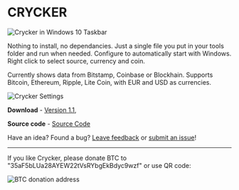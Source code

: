# CRYCKER

![Crycker in Windows 10 Taskbar](https://vidmar.net/img/projects/crycker-taskbar.png)

Nothing to install, no dependancies. Just a single file you put in your tools folder and run when needed. Configure to automatically start 
with Windows. Right click to select source, currency and coin.

<!-- ![Crycker](https://raw.githubusercontent.com/davidvidmar/Crycker/Cryker.png#floatright) -->

Currently shows data from Bitstamp, Coinbase or Blockhain. Supports Bitcoin, Ethereum, Ripple, Lite Coin, with EUR and USD as currencies.

![Crycker Settings](https://vidmar.net/img/projects/crycker-menu.png)

**Download**    - [Version 1.1](https://github.com/davidvidmar/Crycker/releases/latest),

**Source code** - [Source Code](https://github.com/davidvidmar/Cryker/)

Have an idea?  Found a bug? [Leave feedback](mailto:crycker@vidmar.net) or [submit an issue](https://github.com/davidvidmar/Crycker/issues)!

---

If you like Crycker, please donate BTC to "35aF5bLUa28AYEW22tVsRYbgEkBdyc9wzf" or use QR code:

![BTC donation address](https://vidmar.net/img/projects/donate-btc.png)

